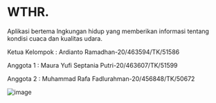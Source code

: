 # WTHR.
Aplikasi bertema lngkungan hidup yang memberikan informasi tentang kondisi cuaca dan kualitas udara.

Ketua Kelompok : Ardianto Ramadhan-20/463594/TK/51586

Anggota 1      : Maura Yufi Septania Putri-20/463607/TK/51599

Anggota 2      : Muhammad Rafa Fadlurahman-20/456848/TK/50672


![image](https://user-images.githubusercontent.com/79232239/188540506-2ccce0a3-d807-41cf-b1b5-3f35dc85d88e.png)


